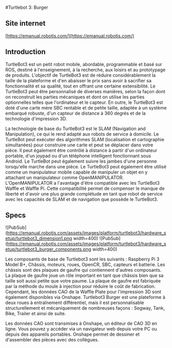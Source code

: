 #Turtlebot 3: Burger
## Site internet
 [https://emanual.robotis.com/](https://emanual.robotis.com/)
## Introduction
TurtleBot3 est un petit robot mobile, abordable, programmable et basé sur ROS, destiné à l'enseignement, à la recherche, aux loisirs et au prototypage de produits. L'objectif de TurtleBot3 est de réduire considérablement la taille de la plateforme et d'en abaisser le prix sans avoir à sacrifier sa fonctionnalité et sa qualité, tout en offrant une certaine extensibilité. Le TurtleBot3 peut être personnalisé de diverses manières, selon la façon dont on reconstruit les parties mécaniques et dont on utilise les parties optionnelles telles que l'ordinateur et le capteur. En outre, le TurtleBot3 est doté d'une carte mère SBC rentable et de petite taille, adaptée à un système embarqué robuste, d'un capteur de distance à 360 degrés et de la technologie d'impression 3D.

La technologie de base du TurtleBot3 est le SLAM (Navigation and Manipulation), ce qui le rend adapté aux robots de service à domicile. Le TurtleBot peut exécuter des algorithmes SLAM (localisation et cartographie simultanées) pour construire une carte et peut se déplacer dans votre pièce. Il peut également être contrôlé à distance à partir d'un ordinateur portable, d'un joypad ou d'un téléphone intelligent fonctionnant sous Android. Le TurtleBot peut également suivre les jambes d'une personne lorsqu'elle marche dans une pièce. Le TurtleBot3 peut également être utilisé comme un manipulateur mobile capable de manipuler un objet en y attachant un manipulateur comme OpenMANIPULATOR. L'OpenMANIPULATOR a l'avantage d'être compatible avec les TurtleBot3 Waffle et Waffle Pi. Cette compatibilité permet de compenser le manque de liberté et d'avoir une plus grande complétude en tant que robot de service avec les capacités de SLAM et de navigation que possède le TurtleBot3.


## Specs
![PubSub](https://emanual.robotis.com/assets/images/platform/turtlebot3/hardware_setup/turtlebot3_dimension1.png width=400)
![PubSub](https://emanual.robotis.com/assets/images/platform/turtlebot3/hardware_setup/turtlebot3_burger_components.png width=400)


Les composants de base de Turtlebot3 sont les suivants : Raspberry Pi 3 Model B+, Châssis, moteurs, roues, OpenCR, SBC, capteurs et batterie. Les châssis sont des plaques de gaufre qui contiennent d'autres composants. La plaque de gaufre joue un rôle important en tant que châssis bien que sa taille soit aussi petite que votre paume. La plaque de gaufre est fabriquée par la méthode du moule à injection pour réduire le coût de fabrication. Cependant, les données CAO de la Waffle Plate pour l'impression 3D sont également disponibles via Onshape. Turtlebot3 Burger est une plateforme à deux roues à entraînement différentiel, mais il est personnalisable structurellement et mécaniquement de nombreuses façons : Segway, Tank, Bike, Trailer et ainsi de suite.

Les données CAO sont transmises à Onshape, un éditeur de CAO 3D en ligne. Vous pouvez y accéder via un navigateur web depuis votre PC ou depuis des appareils portables. Onshape permet de dessiner et d'assembler des pièces avec des collègues.



